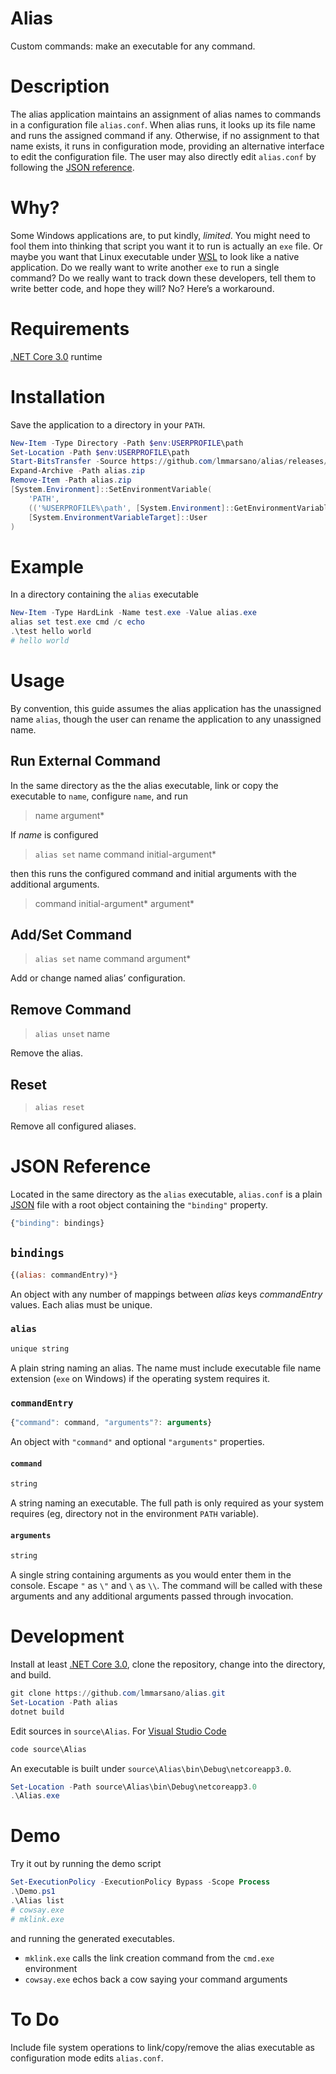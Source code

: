 # Alias
Custom commands: make an executable for any command.

# Description
The alias application maintains an assignment of alias names to commands in a configuration file `alias.conf`.
When alias runs, it looks up its file name and runs the assigned command if any.
Otherwise, if no assignment to that name exists, it runs in configuration mode, providing an alternative interface to edit the configuration file.
The user may also directly edit `alias.conf` by following the [JSON reference](#json-reference).

# Why?
Some Windows applications are, to put kindly, *limited*.
You might need to fool them into thinking that script you want it to run is actually an `exe` file.
Or maybe you want that Linux executable under [WSL][wsl] to look like a native application.
Do we really want to write another `exe` to run a single command?
Do we really want to track down these developers, tell them to write better code, and hope they will?
No?
Here’s a workaround.

# Requirements
[.NET Core 3.0][dotnet] runtime

# Installation
Save the application to a directory in your `PATH`.
```PowerShell
New-Item -Type Directory -Path $env:USERPROFILE\path
Set-Location -Path $env:USERPROFILE\path
Start-BitsTransfer -Source https://github.com/lmmarsano/alias/releases/latest/download/alias.zip
Expand-Archive -Path alias.zip
Remove-Item -Path alias.zip
[System.Environment]::SetEnvironmentVariable(
	'PATH',
	(('%USERPROFILE%\path', [System.Environment]::GetEnvironmentVariable('PATH', [System.EnvironmentVariableTarget]::User) -split ';' | Select-Object -Unique -join ';'),
	[System.EnvironmentVariableTarget]::User
)
```

# Example
In a directory containing the `alias` executable
```PowerShell
New-Item -Type HardLink -Name test.exe -Value alias.exe
alias set test.exe cmd /c echo
.\test hello world
# hello world
```

# Usage
By convention, this guide assumes the alias application has the unassigned name `alias`, though the user can rename the application to any unassigned name.

## Run External Command
In the same directory as the the alias executable, link or copy the executable to `name`, configure `name`, and run
> name argument*

If *name* is configured
> `alias set` name command initial-argument*

then this runs the configured command and initial arguments with the additional arguments.
> command initial-argument* argument*

## Add/Set Command
> `alias set` name command argument*

Add or change named alias’ configuration.

## Remove Command
> `alias unset` name

Remove the alias.

## Reset
> `alias reset`

Remove all configured aliases.

# JSON Reference
Located in the same directory as the `alias` executable, `alias.conf` is a plain [JSON][json] file with a root object containing the `"binding"` property.
```JavaScript
{"binding": bindings}
```

## `bindings`
```JavaScript
{(alias: commandEntry)*}
```
An object with any number of mappings between *alias* keys *commandEntry* values.
Each alias must be unique.

### `alias`
```JavaScript
unique string
```
A plain string naming an alias.
The name must include executable file name extension (`exe` on Windows) if the operating system requires it.

### `commandEntry`
```JavaScript
{"command": command, "arguments"?: arguments}
```
An object with `"command"` and optional `"arguments"` properties.

#### `command`
```JavaScript
string
```
A string naming an executable.
The full path is only required as your system requires (eg, directory not in the environment `PATH` variable).

#### `arguments`
```JavaScript
string
```
A single string containing arguments as you would enter them in the console.
Escape `"` as `\"` and `\` as `\\`.
The command will be called with these arguments and any additional arguments passed through invocation.

# Development
Install at least [.NET Core 3.0][dotnet], clone the repository, change into the directory, and build.
```PowerShell
git clone https://github.com/lmmarsano/alias.git
Set-Location -Path alias
dotnet build
```
Edit sources in `source\Alias`.
For [Visual Studio Code][vscode]
```PowerShell
code source\Alias
```
An executable is built under `source\Alias\bin\Debug\netcoreapp3.0`.
```PowerShell
Set-Location -Path source\Alias\bin\Debug\netcoreapp3.0
.\Alias.exe
```

# Demo
Try it out by running the demo script
```PowerShell
Set-ExecutionPolicy -ExecutionPolicy Bypass -Scope Process
.\Demo.ps1
.\Alias list
# cowsay.exe
# mklink.exe
```
and running the generated executables.
- `mklink.exe` calls the link creation command from the `cmd.exe` environment
- `cowsay.exe` echos back a cow saying your command arguments

# To Do
Include file system operations to link/copy/remove the alias executable as configuration mode edits `alias.conf`.

[dotnet]: https://dotnet.microsoft.com/download/dotnet-core/3.0
[wsl]: https://docs.microsoft.com/en-us/windows/wsl/about
[json]: https://www.json.org/
[vscode]: https://code.visualstudio.com/
